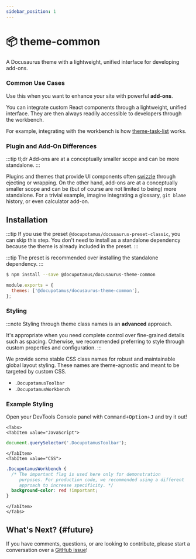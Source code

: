 ```yaml
---
sidebar_position: 1
---
```


# 📦 theme-common

<!-- <APITable> -->

A Docusaurus theme with a lightweight, unified interface for developing add-ons.

### Common Use Cases

Use this when you want to enhance your site with powerful **add-ons**.

You can integrate custom React components through a lightweight, unified interface. They are then always readily accessible to developers through the workbench.

For example, integrating with the workbench is how [theme-task-list](./theme-task-list.md) works.

### Plugin and Add-On Differences

:::tip tl;dr
Add-ons are at a conceptually smaller scope and can be more standalone.
:::

Plugins and themes that provide UI components often [swizzle](https://docusaurus.io/docs/swizzling) through ejecting or wrapping. On the other hand, add-ons are at a conceptually smaller scope and can be (but of course are not limited to being) more standalone. For a trivial example, imagine integrating a glossary, `git blame` history, or even calculator add-on.

## Installation

:::tip
If you use the preset `@docupotamus/docusaurus-preset-classic`, you can skip
this step. You don't need to install as a standalone dependency because the
theme is already included in the preset.
:::

:::tip
The preset is recommended over installing the standalone dependency.
:::

```bash npm2yarn
$ npm install --save @docupotamus/docusaurus-theme-common
```

```js title="docusaurus.config.js"
module.exports = {
  themes: ['@docupotamus/docusaurus-theme-common'],
};
```

<!-- Try It Out -->
<!-- Example Usage -->

### Styling

:::note
Styling through theme class names is an **advanced** approach.

It's appropriate when you need complete control over fine-grained details such
as spacing. Otherwise, we recommended preferring to style through custom properties and configuration.
:::

We provide some stable CSS class names for robust and maintainable global layout
styling. These names are theme-agnostic and meant to be targeted by custom CSS.

- `.DocupotamusToolbar`
- `.DocupotamusWorkbench`

### Example Styling

Open your DevTools Console panel with <kbd>Command+Option+J</kbd> and try it
out!

```mdx-code-block
<Tabs>
<TabItem value="JavaScript">
```

```javascript title="JavaScript"
document.querySelector('.DocupotamusToolbar');
```

```mdx-code-block
</TabItem>
<TabItem value="CSS">
```

```css title="CSS"
.DocupotamusWorkbench {
  /* The important flag is used here only for demonstration
     purposes. For production code, we recommended using a different
     approach to increase specificity. */
  background-color: red !important;
}
```

```mdx-code-block
</TabItem>
</Tabs>
```

## What's Next? {#future}

If you have comments, questions, or are looking to contribute, please start a
conversation over a [GitHub issue](https://github.com/docupotamus/docupotamus/issues?q=is%3Aopen+is%3Aissue+label%3ACommon)!
